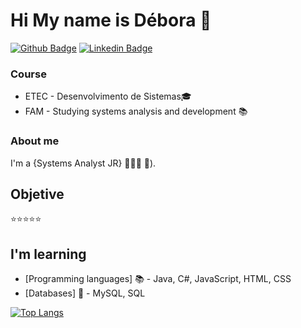 # Hi My name is Débora 💜

[![Github Badge](https://img.shields.io/badge/-Github-000?style=flat-square&logo=Github&logoColor=white&link=https://github.com/deborafsm)](https://github.com/deborafsm)
[![Linkedin Badge](https://img.shields.io/badge/-LinkedIn-blue?style=flat-square&logo=Linkedin&logoColor=white&link=https://www.linkedin.com/in/dmfs/)](https://www.linkedin.com/in/dmfs/	)

### Course
- ETEC - Desenvolvimento de Sistemas🎓
- FAM - Studying systems analysis and development 📚
### About me
I'm a {Systems Analyst JR} 👩🏻‍💻 🚀).
## Objetive 
⭐⭐⭐⭐⭐
## I'm  learning
- [Programming languages] 📚 - Java, C#, JavaScript, HTML, CSS
- [Databases] 🎲 - MySQL, SQL

[![Top Langs](https://github-readme-stats.vercel.app/api/top-langs/?username=deborafsm)](https://github.com/deborafsm/github-readme-stats)
